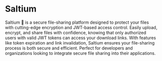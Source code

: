 # Saltium
Saltium 🔐 is a secure file-sharing platform designed to protect your files with cutting-edge encryption and JWT-based access control. Easily upload, encrypt, and share files with confidence, knowing that only authorized users with valid JWT tokens can access your download links. With features like token expiration and link invalidation, Saltium ensures your file-sharing process is both secure and efficient. Perfect for developers and organizations looking to integrate secure file sharing into their applications.
